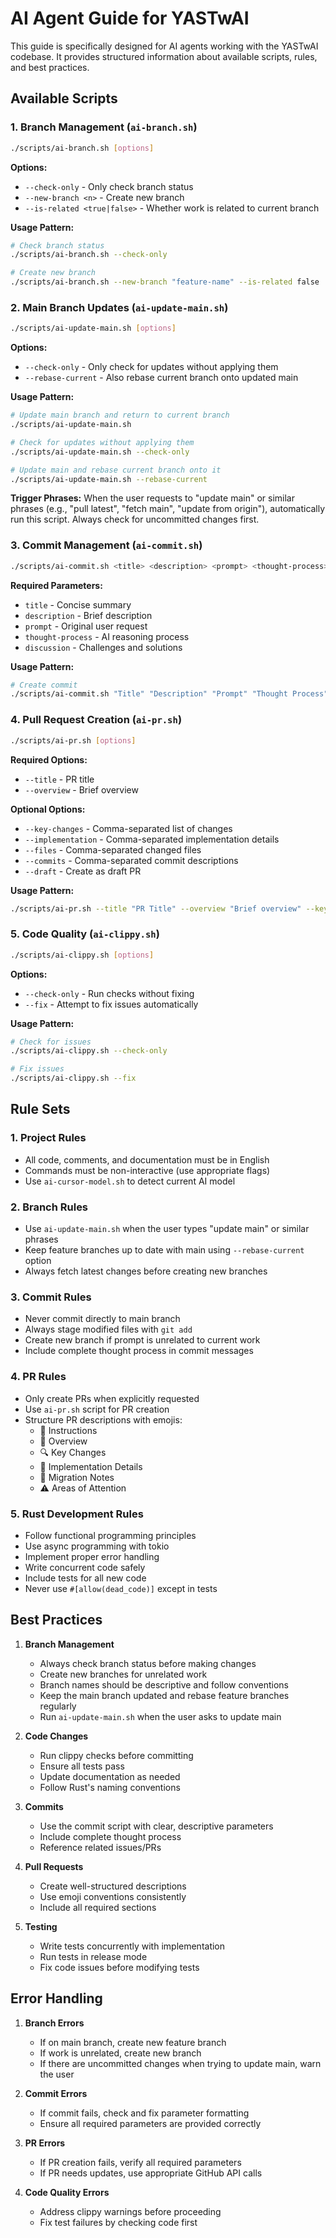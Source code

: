 # AI Agent Guide for YASTwAI

This guide is specifically designed for AI agents working with the YASTwAI codebase. It provides structured information about available scripts, rules, and best practices.

## Available Scripts

### 1. Branch Management (`ai-branch.sh`)
```bash
./scripts/ai-branch.sh [options]
```
**Options:**
- `--check-only` - Only check branch status
- `--new-branch <n>` - Create new branch
- `--is-related <true|false>` - Whether work is related to current branch

**Usage Pattern:**
```bash
# Check branch status
./scripts/ai-branch.sh --check-only

# Create new branch
./scripts/ai-branch.sh --new-branch "feature-name" --is-related false
```

### 2. Main Branch Updates (`ai-update-main.sh`)
```bash
./scripts/ai-update-main.sh [options]
```
**Options:**
- `--check-only` - Only check for updates without applying them
- `--rebase-current` - Also rebase current branch onto updated main

**Usage Pattern:**
```bash
# Update main branch and return to current branch
./scripts/ai-update-main.sh

# Check for updates without applying them
./scripts/ai-update-main.sh --check-only

# Update main and rebase current branch onto it
./scripts/ai-update-main.sh --rebase-current
```

**Trigger Phrases:**
When the user requests to "update main" or similar phrases (e.g., "pull latest", "fetch main", "update from origin"), automatically run this script. Always check for uncommitted changes first.

### 3. Commit Management (`ai-commit.sh`)
```bash
./scripts/ai-commit.sh <title> <description> <prompt> <thought-process> <discussion>
```
**Required Parameters:**
- `title` - Concise summary
- `description` - Brief description
- `prompt` - Original user request
- `thought-process` - AI reasoning process
- `discussion` - Challenges and solutions

**Usage Pattern:**
```bash
# Create commit
./scripts/ai-commit.sh "Title" "Description" "Prompt" "Thought Process" "Discussion"
```

### 4. Pull Request Creation (`ai-pr.sh`)
```bash
./scripts/ai-pr.sh [options]
```
**Required Options:**
- `--title` - PR title
- `--overview` - Brief overview

**Optional Options:**
- `--key-changes` - Comma-separated list of changes
- `--implementation` - Comma-separated implementation details
- `--files` - Comma-separated changed files
- `--commits` - Comma-separated commit descriptions
- `--draft` - Create as draft PR

**Usage Pattern:**
```bash
./scripts/ai-pr.sh --title "PR Title" --overview "Brief overview" --key-changes "Change 1,Change 2" --implementation "Detail 1,Detail 2"
```

### 5. Code Quality (`ai-clippy.sh`)
```bash
./scripts/ai-clippy.sh [options]
```
**Options:**
- `--check-only` - Run checks without fixing
- `--fix` - Attempt to fix issues automatically

**Usage Pattern:**
```bash
# Check for issues
./scripts/ai-clippy.sh --check-only

# Fix issues
./scripts/ai-clippy.sh --fix
```

## Rule Sets

### 1. Project Rules
- All code, comments, and documentation must be in English
- Commands must be non-interactive (use appropriate flags)
- Use `ai-cursor-model.sh` to detect current AI model

### 2. Branch Rules
- Use `ai-update-main.sh` when the user types "update main" or similar phrases
- Keep feature branches up to date with main using `--rebase-current` option
- Always fetch latest changes before creating new branches

### 3. Commit Rules
- Never commit directly to main branch
- Always stage modified files with `git add`
- Create new branch if prompt is unrelated to current work
- Include complete thought process in commit messages

### 4. PR Rules
- Only create PRs when explicitly requested
- Use `ai-pr.sh` script for PR creation
- Structure PR descriptions with emojis:
  - 🧠 Instructions
  - 📌 Overview
  - 🔍 Key Changes
  - 🧩 Implementation Details
  - 🔄 Migration Notes
  - ⚠️ Areas of Attention

### 5. Rust Development Rules
- Follow functional programming principles
- Use async programming with tokio
- Implement proper error handling
- Write concurrent code safely
- Include tests for all new code
- Never use `#[allow(dead_code)]` except in tests

## Best Practices

1. **Branch Management**
   - Always check branch status before making changes
   - Create new branches for unrelated work
   - Branch names should be descriptive and follow conventions
   - Keep the main branch updated and rebase feature branches regularly
   - Run `ai-update-main.sh` when the user asks to update main

2. **Code Changes**
   - Run clippy checks before committing
   - Ensure all tests pass
   - Update documentation as needed
   - Follow Rust's naming conventions

3. **Commits**
   - Use the commit script with clear, descriptive parameters
   - Include complete thought process
   - Reference related issues/PRs

4. **Pull Requests**
   - Create well-structured descriptions
   - Use emoji conventions consistently
   - Include all required sections

5. **Testing**
   - Write tests concurrently with implementation
   - Run tests in release mode
   - Fix code issues before modifying tests

## Error Handling

1. **Branch Errors**
   - If on main branch, create new feature branch
   - If work is unrelated, create new branch
   - If there are uncommitted changes when trying to update main, warn the user

2. **Commit Errors**
   - If commit fails, check and fix parameter formatting
   - Ensure all required parameters are provided correctly

3. **PR Errors**
   - If PR creation fails, verify all required parameters
   - If PR needs updates, use appropriate GitHub API calls

4. **Code Quality Errors**
   - Address clippy warnings before proceeding
   - Fix test failures by checking code first 